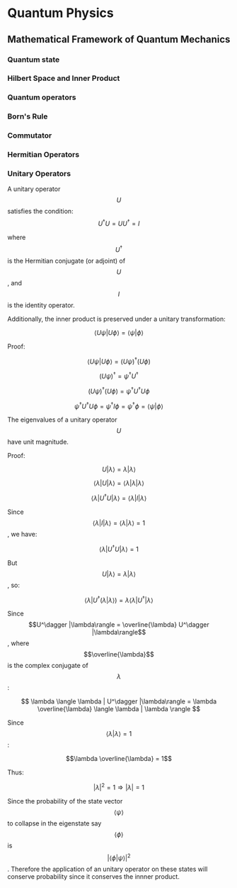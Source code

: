 <head>
    <script src="https://polyfill.io/v3/polyfill.min.js?features=es6"></script>
    <script id="MathJax-script" async src="https://cdn.jsdelivr.net/npm/mathjax@3/es5/tex-mml-chtml.js"></script>
</head>

# Quantum Physics

## Mathematical Framework of Quantum Mechanics
### Quantum state
### Hilbert Space and Inner Product
### Quantum operators
### Born's Rule
### Commutator
### Hermitian Operators

### Unitary Operators

A unitary operator $$ U $$ satisfies the condition:
$$ U^\dagger U = U U^\dagger = I $$

where $$ U^\dagger $$ is the Hermitian conjugate (or adjoint) of $$ U $$, and $$ I $$ is the identity operator.

Additionally, the inner product is preserved under a unitary transformation:

$$ \langle U \psi | U \phi \rangle = \langle \psi | \phi \rangle $$

Proof:

$$ \langle U \psi | U \phi \rangle = (U \psi)^\dagger (U \phi) $$

$$ (U \psi)^\dagger = \psi^\dagger U^\dagger $$

$$ (U \psi)^\dagger (U \phi) = \psi^\dagger U^\dagger U \phi $$

$$ \psi^\dagger U^\dagger U \phi = \psi^\dagger I \phi = \psi^\dagger \phi = \langle \psi | \phi \rangle $$

The eigenvalues of a unitary operator $$ U $$ have unit magnitude.

Proof:

$$ U |\lambda\rangle = \lambda |\lambda\rangle $$

$$ \langle \lambda | U |\lambda\rangle = \langle \lambda | \lambda |\lambda\rangle$$

$$ \langle \lambda | U^\dagger U |\lambda\rangle = \langle \lambda | I |\lambda\rangle$$

Since $$\langle \lambda | I |\lambda\rangle = \langle \lambda | \lambda \rangle = 1$$, we have:

$$ \langle \lambda | U^\dagger U |\lambda\rangle = 1 $$

But $$U |\lambda\rangle = \lambda |\lambda\rangle$$, so:

$$ \langle \lambda | U^\dagger (\lambda |\lambda\rangle) = \lambda \langle \lambda | U^\dagger |\lambda\rangle $$

Since $$U^\dagger |\lambda\rangle = \overline{\lambda} U^\dagger |\lambda\rangle$$, where $$\overline{\lambda}$$ is the complex conjugate of $$\lambda$$:

$$ \lambda \langle \lambda | U^\dagger |\lambda\rangle = \lambda \overline{\lambda} \langle \lambda | \lambda \rangle $$

Since $$\langle \lambda | \lambda \rangle = 1$$:

$$\lambda \overline{\lambda} = 1$$

Thus:

$$ |\lambda|^2 = 1 \Rightarrow |\lambda| = 1 $$

Since the probability of the state vector $$\langle \psi \rangle$$ to collapse in the eigenstate say $$\langle \phi \rangle$$ is $${|\langle \phi | \psi \rangle|}^2$$.
Therefore the application of an unitary operator on these states will conserve probability since it conserves the innner product.
